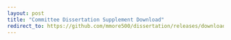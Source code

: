 ```yaml
---
layout: post
title: "Committee Dissertation Supplement Download"
redirect_to: https://github.com/mmore500/dissertation/releases/download/v0.2.8/dissertation-supplement.pdf
---
```

